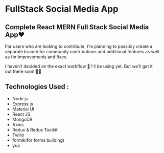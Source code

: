 # FullStack Social Media App

## Complete React MERN Full Stack Social Media App❤️

 For users who are looking to contribute, I'm planning to possibly create a separate branch for community contributions and additional features as well as for improvements and fixes.

I haven't decided on the exact workflow 🦆 I'll be using yet. But we'll get it out there soon!🙏🙏

## Technologies Used :

* Node js 
* Express js 
* Material UI
* React JS
* MongoDB
* Axios
* Redux & Redux Toolkit
* Twilio
* formik(for forms building)
* yup


